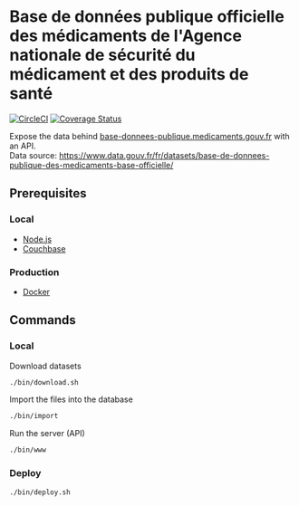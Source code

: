 # Base de données publique officielle des médicaments de l'Agence nationale de sécurité du médicament et des produits de santé

[![CircleCI](https://circleci.com/gh/sgmap/api-medicaments/tree/master.svg?style=svg)](https://circleci.com/gh/sgmap/api-medicaments/tree/master)
[![Coverage Status](https://coveralls.io/repos/github/sgmap/api-medicaments/badge.svg?branch=ci)](https://coveralls.io/github/sgmap/api-medicaments?branch=master)

Expose the data behind [base-donnees-publique.medicaments.gouv.fr] with an API.  
Data source: https://www.data.gouv.fr/fr/datasets/base-de-donnees-publique-des-medicaments-base-officielle/

## Prerequisites

### Local

* [Node.js](http://nodejs.org)
* [Couchbase](www.couchbase.com)

### Production

* [Docker](https://www.docker.com/)

## Commands

### Local

Download datasets

```bash
./bin/download.sh
```

Import the files into the database

```bash
./bin/import
```

Run the server (API)

```bash
./bin/www
```

### Deploy

```bash
./bin/deploy.sh
```

[base-donnees-publique.medicaments.gouv.fr]: http://base-donnees-publique.medicaments.gouv.fr/
